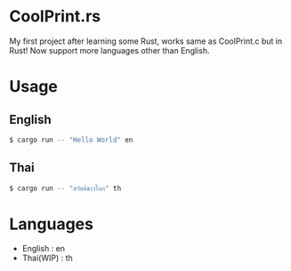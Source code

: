 # CoolPrint.rs
My first project after learning some Rust, works same as CoolPrint.c but in Rust! Now support more languages other than English.

# Usage
## English
```bash
$ cargo run -- "Hello World" en
```
## Thai
```bash
$ cargo run -- "สวัสดีชาวโลก" th
```

# Languages
- English : en
- Thai(WIP) : th